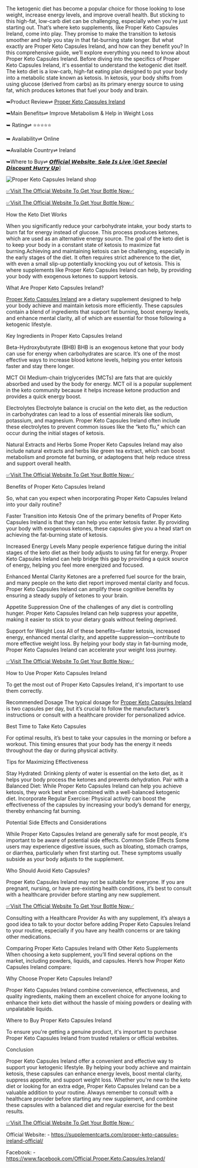 The ketogenic diet has become a popular choice for those looking to lose weight, increase energy levels, and improve overall health. But sticking to this high-fat, low-carb diet can be challenging, especially when you're just starting out. That’s where keto supplements, like Proper Keto Capsules Ireland, come into play. They promise to make the transition to ketosis smoother and help you stay in that fat-burning state longer. But what exactly are Proper Keto Capsules Ireland, and how can they benefit you? In this comprehensive guide, we’ll explore everything you need to know about Proper Keto Capsules Ireland. Before diving into the specifics of Proper Keto Capsules Ireland, it's essential to understand the ketogenic diet itself. The keto diet is a low-carb, high-fat eating plan designed to put your body into a metabolic state known as ketosis. In ketosis, your body shifts from using glucose (derived from carbs) as its primary energy source to using fat, which produces ketones that fuel your body and brain.

➥Product Review⇌ [Proper Keto Capsules Ireland](https://supplementcarts.com/proper-keto-capsules-ireland-official/)

➥Main Benefits⇌ Improve Metabolism & Help in Weight Loss

➥ Rating⇌ ⭐⭐⭐⭐⭐

➥ Availability⇌ Online

➥Available Country⇌ Ireland

➥Where to Buy⇌ [𝙊𝙛𝙛𝙞𝙘𝙞𝙖𝙡 𝙒𝙚𝙗𝙨𝙞𝙩𝙚: 𝙎𝙖𝙡𝙚 𝙄𝙨 𝙇𝙞𝙫𝙚 [𝙂𝙚𝙩 𝙎𝙥𝙚𝙘𝙞𝙖𝙡 𝘿𝙞𝙨𝙘𝙤𝙪𝙣𝙩 𝙃𝙪𝙧𝙧𝙮 𝙐𝙥]](https://supplementcarts.com/proper-keto-capsules-ireland-official/)




![Proper Keto Capsules Ireland shop](https://github.com/user-attachments/assets/11298e1e-2c4a-4775-bfff-5acfc61ab055)



[✅Visit The Official Website To Get Your Bottle Now✅](https://supplementcarts.com/proper-keto-capsules-ireland-official/)

[✅Visit The Official Website To Get Your Bottle Now✅](https://supplementcarts.com/proper-keto-capsules-ireland-official/)



How the Keto Diet Works

When you significantly reduce your carbohydrate intake, your body starts to burn fat for energy instead of glucose. This process produces ketones, which are used as an alternative energy source. The goal of the keto diet is to keep your body in a constant state of ketosis to maximize fat burning.Achieving and maintaining ketosis can be challenging, especially in the early stages of the diet. It often requires strict adherence to the diet, with even a small slip-up potentially knocking you out of ketosis. This is where supplements like Proper Keto Capsules Ireland can help, by providing your body with exogenous ketones to support ketosis.

What Are Proper Keto Capsules Ireland?

[Proper Keto Capsules Ireland](https://www.facebook.com/Official.Proper.Keto.Capsules.Ireland/) are a dietary supplement designed to help your body achieve and maintain ketosis more efficiently. These capsules contain a blend of ingredients that support fat burning, boost energy levels, and enhance mental clarity, all of which are essential for those following a ketogenic lifestyle.

Key Ingredients in Proper Keto Capsules Ireland

Beta-Hydroxybutyrate (BHB)
BHB is an exogenous ketone that your body can use for energy when carbohydrates are scarce. It’s one of the most effective ways to increase blood ketone levels, helping you enter ketosis faster and stay there longer.

MCT Oil
Medium-chain triglycerides (MCTs) are fats that are quickly absorbed and used by the body for energy. MCT oil is a popular supplement in the keto community because it helps increase ketone production and provides a quick energy boost.

Electrolytes
Electrolyte balance is crucial on the keto diet, as the reduction in carbohydrates can lead to a loss of essential minerals like sodium, potassium, and magnesium. Proper Keto Capsules Ireland often include these electrolytes to prevent common issues like the “keto flu,” which can occur during the initial stages of ketosis.

Natural Extracts and Herbs
Some Proper Keto Capsules Ireland may also include natural extracts and herbs like green tea extract, which can boost metabolism and promote fat burning, or adaptogens that help reduce stress and support overall health.

[✅Visit The Official Website To Get Your Bottle Now✅](https://supplementcarts.com/proper-keto-capsules-ireland-official/)

Benefits of Proper Keto Capsules Ireland

So, what can you expect when incorporating Proper Keto Capsules Ireland into your daily routine?

Faster Transition into Ketosis
One of the primary benefits of Proper Keto Capsules Ireland is that they can help you enter ketosis faster. By providing your body with exogenous ketones, these capsules give you a head start on achieving the fat-burning state of ketosis.

Increased Energy Levels
Many people experience fatigue during the initial stages of the keto diet as their body adjusts to using fat for energy. Proper Keto Capsules Ireland can help bridge this gap by providing a quick source of energy, helping you feel more energized and focused.

Enhanced Mental Clarity
Ketones are a preferred fuel source for the brain, and many people on the keto diet report improved mental clarity and focus. Proper Keto Capsules Ireland can amplify these cognitive benefits by ensuring a steady supply of ketones to your brain.

Appetite Suppression
One of the challenges of any diet is controlling hunger. Proper Keto Capsules Ireland can help suppress your appetite, making it easier to stick to your dietary goals without feeling deprived.

Support for Weight Loss
All of these benefits—faster ketosis, increased energy, enhanced mental clarity, and appetite suppression—contribute to more effective weight loss. By helping your body stay in fat-burning mode, Proper Keto Capsules Ireland can accelerate your weight loss journey.

[✅Visit The Official Website To Get Your Bottle Now✅](https://supplementcarts.com/proper-keto-capsules-ireland-official/)

How to Use Proper Keto Capsules Ireland

To get the most out of Proper Keto Capsules Ireland, it's important to use them correctly.

Recommended Dosage
The typical dosage for [Proper Keto Capsules Ireland](https://thebuzzbyte.com/proper-keto-capsules-ireland/) is two capsules per day, but it’s crucial to follow the manufacturer’s instructions or consult with a healthcare provider for personalized advice.

Best Time to Take Keto Capsules

For optimal results, it’s best to take your capsules in the morning or before a workout. This timing ensures that your body has the energy it needs throughout the day or during physical activity.

Tips for Maximizing Effectiveness

Stay Hydrated: Drinking plenty of water is essential on the keto diet, as it helps your body process the ketones and prevents dehydration.
Pair with a Balanced Diet: While Proper Keto Capsules Ireland can help you achieve ketosis, they work best when combined with a well-balanced ketogenic diet.
Incorporate Regular Exercise: Physical activity can boost the effectiveness of the capsules by increasing your body’s demand for energy, thereby enhancing fat burning.

Potential Side Effects and Considerations

While Proper Keto Capsules Ireland are generally safe for most people, it's important to be aware of potential side effects.
Common Side Effects
Some users may experience digestive issues, such as bloating, stomach cramps, or diarrhea, particularly when first starting out. These symptoms usually subside as your body adjusts to the supplement.

Who Should Avoid Keto Capsules?

Proper Keto Capsules Ireland may not be suitable for everyone. If you are pregnant, nursing, or have pre-existing health conditions, it’s best to consult with a healthcare provider before starting any new supplement.

[✅Visit The Official Website To Get Your Bottle Now✅](https://supplementcarts.com/proper-keto-capsules-ireland-official/)

Consulting with a Healthcare Provider
As with any supplement, it’s always a good idea to talk to your doctor before adding Proper Keto Capsules Ireland to your routine, especially if you have any health concerns or are taking other medications.

Comparing Proper Keto Capsules Ireland with Other Keto Supplements
When choosing a keto supplement, you’ll find several options on the market, including powders, liquids, and capsules. Here’s how Proper Keto Capsules Ireland compare:

Why Choose Proper Keto Capsules Ireland?

Proper Keto Capsules Ireland combine convenience, effectiveness, and quality ingredients, making them an excellent choice for anyone looking to enhance their keto diet without the hassle of mixing powders or dealing with unpalatable liquids.

Where to Buy Proper Keto Capsules Ireland

To ensure you're getting a genuine product, it's important to purchase Proper Keto Capsules Ireland from trusted retailers or official websites.

Conclusion

Proper Keto Capsules Ireland offer a convenient and effective way to support your ketogenic lifestyle. By helping your body achieve and maintain ketosis, these capsules can enhance energy levels, boost mental clarity, suppress appetite, and support weight loss. Whether you're new to the keto diet or looking for an extra edge, Proper Keto Capsules Ireland can be a valuable addition to your routine. Always remember to consult with a healthcare provider before starting any new supplement, and combine these capsules with a balanced diet and regular exercise for the best results.

[✅Visit The Official Website To Get Your Bottle Now✅](https://supplementcarts.com/proper-keto-capsules-ireland-official/)

Official Website: - https://supplementcarts.com/proper-keto-capsules-ireland-official/

Facebook: - https://www.facebook.com/Official.Proper.Keto.Capsules.Ireland/
